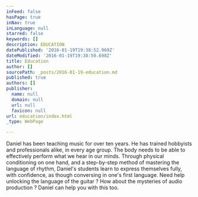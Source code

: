```yaml
---
inFeed: false
hasPage: true
inNav: true
inLanguage: null
starred: false
keywords: []
description: EDUCATION
datePublished: '2016-01-19T19:38:52.969Z'
dateModified: '2016-01-19T19:38:50.698Z'
title: Education
author: []
sourcePath: _posts/2016-01-19-education.md
published: true
authors: []
publisher:
  name: null
  domain: null
  url: null
  favicon: null
url: education/index.html
_type: WebPage

---
```

Daniel has been teaching music for over ten years.  He has trained hobbyists and professionals alike, in every age group.  The body needs to be able to effectively perform what we hear in our minds.  Through physical conditioning on one hand, and a step-by-step method of mastering the language of rhythm, Daniel's students learn to express themselves fully, with confidence, as though conversing in one's first language. Need help unlocking the language of the guitar ? How about the mysteries of audio production ? Daniel can help you with this too.